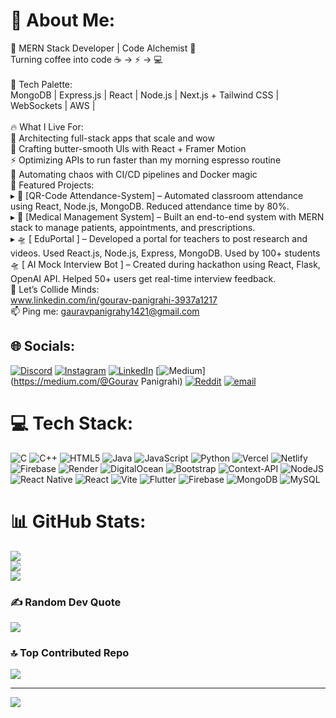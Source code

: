 # 💫 About Me:
 🚀 MERN Stack Developer | Code Alchemist 🔮<br>Turning coffee into code ☕ → ⚡ → 💻<br><br>🌈 Tech Palette:<br>MongoDB | Express.js | React | Node.js | Next.js + Tailwind CSS | WebSockets | AWS | <br><br>🔥 What I Live For:<br>🧩 Architecting full-stack apps that scale and wow<br>🎯 Crafting butter-smooth UIs with React + Framer Motion<br>⚡ Optimizing APIs to run faster than my morning espresso routine<br>🤖 Automating chaos with CI/CD pipelines and Docker magic<br>🌟 Featured Projects:<br>▸ 🚨 [QR-Code Attendance-System] –  Automated classroom attendance using React, Node.js, MongoDB.
 Reduced attendance time by 80%.<br>▸ 🌈 [Medical Management System] – Built an end-to-end system with MERN stack to manage patients, appointments, and prescriptions.<br>▸ 🛸 [ EduPortal ] – Developed a portal for teachers to post research and videos.
 Used React.js, Node.js, Express, MongoDB. Used by 100+ students<br>🛸 [  AI Mock Interview Bot ] –  Created during hackathon using React, Flask, OpenAI API.
 Helped 50+ users get real-time interview feedback.<br>💬 Let’s Collide Minds:<br>www.linkedin.com/in/gourav-panigrahi-3937a1217<br>📫 Ping me: gauravpanigrahy1421@gmail.com


## 🌐 Socials:
[![Discord](https://img.shields.io/badge/Discord-%237289DA.svg?logo=discord&logoColor=white)](https://discord.gg/https://discord.gg/MkGaZjkR) [![Instagram](https://img.shields.io/badge/Instagram-%23E4405F.svg?logo=Instagram&logoColor=white)](https://instagram.com/gauravpanigrahy) [![LinkedIn](https://img.shields.io/badge/LinkedIn-%230077B5.svg?logo=linkedin&logoColor=white)](https://linkedin.com/in/www.linkedin.com/in/gourav-panigrahi-3937a1217) [![Medium](https://img.shields.io/badge/Medium-12100E?logo=medium&logoColor=white)](https://medium.com/@Gourav Panigrahi) [![Reddit](https://img.shields.io/badge/Reddit-%23FF4500.svg?logo=Reddit&logoColor=white)](https://reddit.com/user/u/Glittering_Dig8181) [![email](https://img.shields.io/badge/Email-D14836?logo=gmail&logoColor=white)](mailto:gauravpanigrahy1421@gmail.com) 

# 💻 Tech Stack:
![C](https://img.shields.io/badge/c-%2300599C.svg?style=for-the-badge&logo=c&logoColor=white) ![C++](https://img.shields.io/badge/c++-%2300599C.svg?style=for-the-badge&logo=c%2B%2B&logoColor=white) ![HTML5](https://img.shields.io/badge/html5-%23E34F26.svg?style=for-the-badge&logo=html5&logoColor=white) ![Java](https://img.shields.io/badge/java-%23ED8B00.svg?style=for-the-badge&logo=openjdk&logoColor=white) ![JavaScript](https://img.shields.io/badge/javascript-%23323330.svg?style=for-the-badge&logo=javascript&logoColor=%23F7DF1E) ![Python](https://img.shields.io/badge/python-3670A0?style=for-the-badge&logo=python&logoColor=ffdd54) ![Vercel](https://img.shields.io/badge/vercel-%23000000.svg?style=for-the-badge&logo=vercel&logoColor=white) ![Netlify](https://img.shields.io/badge/netlify-%23000000.svg?style=for-the-badge&logo=netlify&logoColor=#00C7B7) ![Firebase](https://img.shields.io/badge/firebase-%23039BE5.svg?style=for-the-badge&logo=firebase) ![Render](https://img.shields.io/badge/Render-%46E3B7.svg?style=for-the-badge&logo=render&logoColor=white) ![DigitalOcean](https://img.shields.io/badge/DigitalOcean-%230167ff.svg?style=for-the-badge&logo=digitalOcean&logoColor=white) ![Bootstrap](https://img.shields.io/badge/bootstrap-%238511FA.svg?style=for-the-badge&logo=bootstrap&logoColor=white) ![Context-API](https://img.shields.io/badge/Context--Api-000000?style=for-the-badge&logo=react) ![NodeJS](https://img.shields.io/badge/node.js-6DA55F?style=for-the-badge&logo=node.js&logoColor=white) ![React Native](https://img.shields.io/badge/react_native-%2320232a.svg?style=for-the-badge&logo=react&logoColor=%2361DAFB) ![React](https://img.shields.io/badge/react-%2320232a.svg?style=for-the-badge&logo=react&logoColor=%2361DAFB) ![Vite](https://img.shields.io/badge/vite-%23646CFF.svg?style=for-the-badge&logo=vite&logoColor=white) ![Flutter](https://img.shields.io/badge/Flutter-%2302569B.svg?style=for-the-badge&logo=Flutter&logoColor=white) ![Firebase](https://img.shields.io/badge/firebase-a08021?style=for-the-badge&logo=firebase&logoColor=ffcd34) ![MongoDB](https://img.shields.io/badge/MongoDB-%234ea94b.svg?style=for-the-badge&logo=mongodb&logoColor=white) ![MySQL](https://img.shields.io/badge/mysql-4479A1.svg?style=for-the-badge&logo=mysql&logoColor=white)
# 📊 GitHub Stats:
![](https://github-readme-stats.vercel.app/api?username=Hudson-bot&theme=dark&hide_border=false&include_all_commits=true&count_private=true)<br/>
![](https://github-readme-streak-stats.herokuapp.com/?user=Hudson-bot&theme=dark&hide_border=false)<br/>
![](https://github-readme-stats.vercel.app/api/top-langs/?username=Hudson-bot&theme=dark&hide_border=false&include_all_commits=true&count_private=true&layout=compact)

### ✍️ Random Dev Quote
![](https://quotes-github-readme.vercel.app/api?type=horizontal&theme=radical)

### 🔝 Top Contributed Repo
![](https://github-contributor-stats.vercel.app/api?username=Hudson-bot&limit=5&theme=dark&combine_all_yearly_contributions=true)

---
[![](https://visitcount.itsvg.in/api?id=Hudson-bot&icon=0&color=0)](https://visitcount.itsvg.in)

<!-- Proudly created with GPRM ( https://gprm.itsvg.in ) -->

